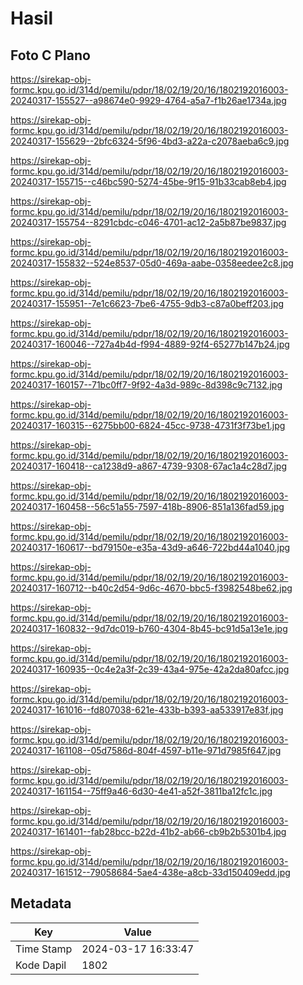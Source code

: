 # Hasil

## Foto C Plano

https://sirekap-obj-formc.kpu.go.id/314d/pemilu/pdpr/18/02/19/20/16/1802192016003-20240317-155527--a98674e0-9929-4764-a5a7-f1b26ae1734a.jpg

https://sirekap-obj-formc.kpu.go.id/314d/pemilu/pdpr/18/02/19/20/16/1802192016003-20240317-155629--2bfc6324-5f96-4bd3-a22a-c2078aeba6c9.jpg

https://sirekap-obj-formc.kpu.go.id/314d/pemilu/pdpr/18/02/19/20/16/1802192016003-20240317-155715--c46bc590-5274-45be-9f15-91b33cab8eb4.jpg

https://sirekap-obj-formc.kpu.go.id/314d/pemilu/pdpr/18/02/19/20/16/1802192016003-20240317-155754--8291cbdc-c046-4701-ac12-2a5b87be9837.jpg

https://sirekap-obj-formc.kpu.go.id/314d/pemilu/pdpr/18/02/19/20/16/1802192016003-20240317-155832--524e8537-05d0-469a-aabe-0358eedee2c8.jpg

https://sirekap-obj-formc.kpu.go.id/314d/pemilu/pdpr/18/02/19/20/16/1802192016003-20240317-155951--7e1c6623-7be6-4755-9db3-c87a0beff203.jpg

https://sirekap-obj-formc.kpu.go.id/314d/pemilu/pdpr/18/02/19/20/16/1802192016003-20240317-160046--727a4b4d-f994-4889-92f4-65277b147b24.jpg

https://sirekap-obj-formc.kpu.go.id/314d/pemilu/pdpr/18/02/19/20/16/1802192016003-20240317-160157--71bc0ff7-9f92-4a3d-989c-8d398c9c7132.jpg

https://sirekap-obj-formc.kpu.go.id/314d/pemilu/pdpr/18/02/19/20/16/1802192016003-20240317-160315--6275bb00-6824-45cc-9738-4731f3f73be1.jpg

https://sirekap-obj-formc.kpu.go.id/314d/pemilu/pdpr/18/02/19/20/16/1802192016003-20240317-160418--ca1238d9-a867-4739-9308-67ac1a4c28d7.jpg

https://sirekap-obj-formc.kpu.go.id/314d/pemilu/pdpr/18/02/19/20/16/1802192016003-20240317-160458--56c51a55-7597-418b-8906-851a136fad59.jpg

https://sirekap-obj-formc.kpu.go.id/314d/pemilu/pdpr/18/02/19/20/16/1802192016003-20240317-160617--bd79150e-e35a-43d9-a646-722bd44a1040.jpg

https://sirekap-obj-formc.kpu.go.id/314d/pemilu/pdpr/18/02/19/20/16/1802192016003-20240317-160712--b40c2d54-9d6c-4670-bbc5-f3982548be62.jpg

https://sirekap-obj-formc.kpu.go.id/314d/pemilu/pdpr/18/02/19/20/16/1802192016003-20240317-160832--9d7dc019-b760-4304-8b45-bc91d5a13e1e.jpg

https://sirekap-obj-formc.kpu.go.id/314d/pemilu/pdpr/18/02/19/20/16/1802192016003-20240317-160935--0c4e2a3f-2c39-43a4-975e-42a2da80afcc.jpg

https://sirekap-obj-formc.kpu.go.id/314d/pemilu/pdpr/18/02/19/20/16/1802192016003-20240317-161016--fd807038-621e-433b-b393-aa533917e83f.jpg

https://sirekap-obj-formc.kpu.go.id/314d/pemilu/pdpr/18/02/19/20/16/1802192016003-20240317-161108--05d7586d-804f-4597-b11e-971d7985f647.jpg

https://sirekap-obj-formc.kpu.go.id/314d/pemilu/pdpr/18/02/19/20/16/1802192016003-20240317-161154--75ff9a46-6d30-4e41-a52f-3811ba12fc1c.jpg

https://sirekap-obj-formc.kpu.go.id/314d/pemilu/pdpr/18/02/19/20/16/1802192016003-20240317-161401--fab28bcc-b22d-41b2-ab66-cb9b2b5301b4.jpg

https://sirekap-obj-formc.kpu.go.id/314d/pemilu/pdpr/18/02/19/20/16/1802192016003-20240317-161512--79058684-5ae4-438e-a8cb-33d150409edd.jpg


## Metadata

| Key        | Value               |
| ---------- | ------------------- |
| Time Stamp | 2024-03-17 16:33:47 |
| Kode Dapil | 1802                |



